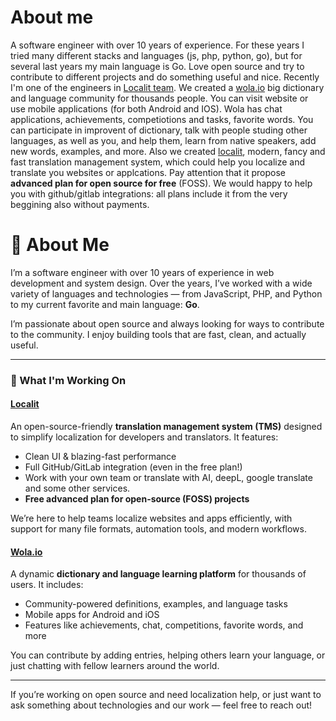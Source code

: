 # About me
A  software engineer with over 10 years of experience. For these years I tried many different stacks and languages (js, php, python, go), but for several last years my main language is Go.
Love open source and try to contribute to different projects and do something useful and nice. 
Recently I'm one of the engineers in [Localit team](). We created a [wola.io](https://wola.io/) big dictionary and language community for thousands people. You can visit website or use mobile applications (for both Android and IOS). Wola has chat applications, achievements, competiotions and tasks, favorite words. You can participate in improvent of dictionary, talk with people studing other languages, as well as you, and help them, learn from native speakers, add new words, examples, and more.
Also we created [localit](https://github.com/localit-io), modern, fancy and fast translation management system, which could help you localize and translate you websites or applcations. Pay attention that it propose **advanced plan for open source for free** (FOSS). We would happy to help you with github/gitlab integrations: all plans include it from the very beggining also without payments. 

# 👋 About Me

I’m a software engineer with over 10 years of experience in web development and system design. Over the years, I’ve worked with a wide variety of languages and technologies — from JavaScript, PHP, and Python to my current favorite and main language: **Go**.

I’m passionate about open source and always looking for ways to contribute to the community. I enjoy building tools that are fast, clean, and actually useful.

---

### 🚀 What I'm Working On

#### [Localit](https://github.com/localit-io)

An open-source-friendly **translation management system (TMS)** designed to simplify localization for developers and translators. It features:

* Clean UI & blazing-fast performance
* Full GitHub/GitLab integration (even in the free plan!)
* Work with your own team or translate with AI, deepL, google translate and some other services.
* **Free advanced plan for open-source (FOSS) projects**

We’re here to help teams localize websites and apps efficiently, with support for many file formats, automation tools, and modern workflows.

#### [Wola.io](https://wola.io/)

A dynamic **dictionary and language learning platform** for thousands of users. It includes:

* Community-powered definitions, examples, and language tasks
* Mobile apps for Android and iOS
* Features like achievements, chat, competitions, favorite words, and more

You can contribute by adding entries, helping others learn your language, or just chatting with fellow learners around the world.

---

If you’re working on open source and need localization help, or just want to ask something about technologies and our work — feel free to reach out!

